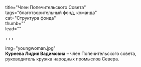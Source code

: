 title="Член Попечительского Совета"  
tags="благотворительный фонд, команда"  
cat="Структура фонда"  
thumb=""  
lead=""

+++

img="youngwoman.jpg"    
**Куреева Лидия Вадимовна** – член Попечительского совета, руководитель кружка народных промыслов Севера.
